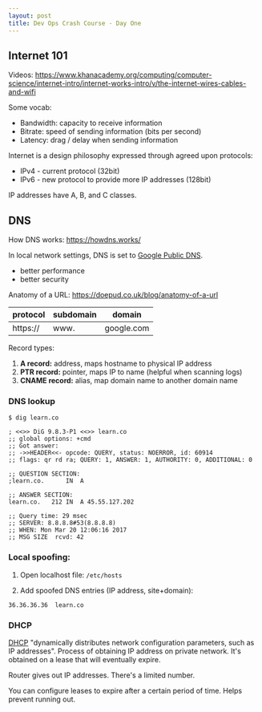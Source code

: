 ```yaml
---
layout: post
title: Dev Ops Crash Course - Day One
---
```


## Internet 101

Videos: https://www.khanacademy.org/computing/computer-science/internet-intro/internet-works-intro/v/the-internet-wires-cables-and-wifi

Some vocab:
  - Bandwidth: capacity to receive information
  - Bitrate: speed of sending information (bits per second)
  - Latency: drag / delay when sending information

Internet is a design philosophy expressed through agreed upon protocols:
  - IPv4 - current protocol (32bit)
  - IPv6 - new protocol to provide more IP addresses (128bit)

IP addresses have A, B, and C classes.

## DNS

How DNS works: https://howdns.works/

In local network settings, DNS is set to [Google Public DNS](https://en.wikipedia.org/wiki/Google_Public_DNS).
  - better performance
  - better security

Anatomy of a URL: https://doepud.co.uk/blog/anatomy-of-a-url

|protocol|subdomain|domain     |
|--------|---------|-----------|
|https://|www.     |google.com |


Record types:
  1. **A record:** address, maps hostname to physical IP address
  2. **PTR record:** pointer, maps IP to name (helpful when scanning logs)
  3. **CNAME record:** alias, map domain name to another domain name


### DNS lookup

```
$ dig learn.co

; <<>> DiG 9.8.3-P1 <<>> learn.co
;; global options: +cmd
;; Got answer:
;; ->>HEADER<<- opcode: QUERY, status: NOERROR, id: 60914
;; flags: qr rd ra; QUERY: 1, ANSWER: 1, AUTHORITY: 0, ADDITIONAL: 0

;; QUESTION SECTION:
;learn.co.      IN  A

;; ANSWER SECTION:
learn.co.   212 IN  A 45.55.127.202

;; Query time: 29 msec
;; SERVER: 8.8.8.8#53(8.8.8.8)
;; WHEN: Mon Mar 20 12:06:16 2017
;; MSG SIZE  rcvd: 42
```

### Local spoofing:

1. Open localhost file: `/etc/hosts`

2. Add spoofed DNS entries (IP address, site+domain):

  ```
  36.36.36.36  learn.co
  ```

### DHCP

[DHCP](https://en.wikipedia.org/wiki/Dynamic_Host_Configuration_Protocol) "dynamically distributes network configuration parameters, such as IP addresses". Process of obtaining IP address on private network. It's obtained on a lease that will eventually expire.

Router gives out IP addresses. There's a limited number.

You can configure leases to expire after a certain period of time. Helps prevent running out.
